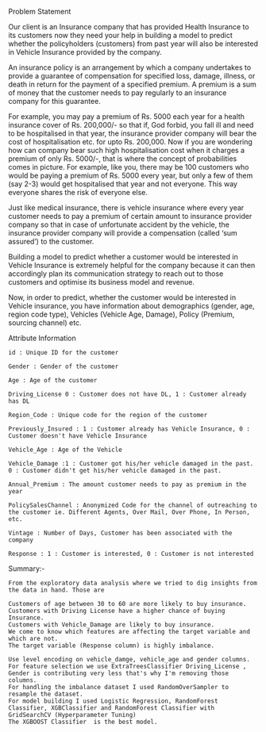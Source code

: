 Problem Statement

Our client is an Insurance company that has provided Health Insurance to its customers now they need your help in building a model to predict whether the policyholders (customers) from past year will also be interested in Vehicle Insurance provided by the company.

An insurance policy is an arrangement by which a company undertakes to provide a guarantee of compensation for specified loss, damage, illness, or death in return for the payment of a specified premium. A premium is a sum of money that the customer needs to pay regularly to an insurance company for this guarantee.

For example, you may pay a premium of Rs. 5000 each year for a health insurance cover of Rs. 200,000/- so that if, God forbid, you fall ill and need to be hospitalised in that year, the insurance provider company will bear the cost of hospitalisation etc. for upto Rs. 200,000. Now if you are wondering how can company bear such high hospitalisation cost when it charges a premium of only Rs. 5000/-, that is where the concept of probabilities comes in picture. For example, like you, there may be 100 customers who would be paying a premium of Rs. 5000 every year, but only a few of them (say 2-3) would get hospitalised that year and not everyone. This way everyone shares the risk of everyone else.

Just like medical insurance, there is vehicle insurance where every year customer needs to pay a premium of certain amount to insurance provider company so that in case of unfortunate accident by the vehicle, the insurance provider company will provide a compensation (called ‘sum assured’) to the customer.

Building a model to predict whether a customer would be interested in Vehicle Insurance is extremely helpful for the company because it can then accordingly plan its communication strategy to reach out to those customers and optimise its business model and revenue.

Now, in order to predict, whether the customer would be interested in Vehicle insurance, you have information about demographics (gender, age, region code type), Vehicles (Vehicle Age, Damage), Policy (Premium, sourcing channel) etc.


Attribute Information

    id : Unique ID for the customer

    Gender : Gender of the customer

    Age : Age of the customer

    Driving_License 0 : Customer does not have DL, 1 : Customer already has DL

    Region_Code : Unique code for the region of the customer

    Previously_Insured : 1 : Customer already has Vehicle Insurance, 0 : Customer doesn't have Vehicle Insurance

    Vehicle_Age : Age of the Vehicle

    Vehicle_Damage :1 : Customer got his/her vehicle damaged in the past. 0 : Customer didn't get his/her vehicle damaged in the past.

    Annual_Premium : The amount customer needs to pay as premium in the year

    PolicySalesChannel : Anonymized Code for the channel of outreaching to the customer ie. Different Agents, Over Mail, Over Phone, In Person, etc.

    Vintage : Number of Days, Customer has been associated with the company

    Response : 1 : Customer is interested, 0 : Customer is not interested


Summary:-

    From the exploratory data analysis where we tried to dig insights from the data in hand. Those are

    Customers of age between 30 to 60 are more likely to buy insurance.
    Customers with Driving License have a higher chance of buying Insurance.
    Customers with Vehicle_Damage are likely to buy insurance.
    We come to know which features are affecting the target variable and which are not.
    The target variable (Response column) is highly imbalance.

    Use level encoding on vehicle_damge, vehicle_age and gender columns.
    For feature selection we use ExtraTreesClassifier Driving_License , Gender is contributing very less that's why I'm removing those columns.
    For handling the imbalance dataset I used RandomOverSampler to resample the dataset.
    For model building I used Logistic Regression, RandomForest Classifier, XGBClassifier and RandomForest Classifier with GridSearchCV (Hyperparameter Tuning)
    The XGBOOST Classifier  is the best model.
